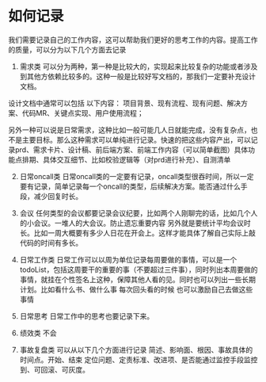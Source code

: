 如何记录
===

我们需要记录自己的工作内容，这可以帮助我们更好的思考工作的内容。提高工作的质量，可以分为以下几个方面去记录

1. 需求类
可以分为两种，第一种是比较大的，实现起来比较复杂的功能或者涉及到其他方依赖比较多的。这种一般是比较好写文档的，那我们一定要补充设计文档。

设计文档中通常可以包括 以下内容： 项目背景、现有流程、现有问题、解决方案、代码MR、关键点实现、用户使用流程；

另外一种可以说是日常需求，这种比如一般可能几人日就能完成，没有复杂点，也不是主要目标。那么这种需求可以单纯进行记录。快速的把这些内容产出，可以记录prd、需求卡片、设计稿、前后端方案、前端工作内容（可以简单截图）具体功能点排期、具体交互细节、比如校验逻辑等（对prd进行补充）、自测清单


2. 日常oncall类
日常oncall类的一定要有记录，oncall类型很吞时间，所以一定要有记录，简单记录每一个oncall的类型，后续解决方案。能否通过什么手段，减少回复时长。

3. 会议
任何类型的会议都要记录会议纪要，比如两个人刚聊完的话，比如几个人的小会议。一堆人的大会议。防止遗忘重要内容
另外就是要统计平均会议时长。比如一周大概要有多少人日花在开会上。这样才能具体了解自己实际上敲代码的时间有多长。

4. 日常工作类
日常工作可以以周为单位记录每周要做的事情，可以是一个todoList，包括这周要干的重要的事（不要超过三件事），同时列出本周要做的事情，就挂在个性签名上这种，保障其他人看的见。同时也可以列出一些长期计划。比如看什么书、做什么事 每次回头看的时候 也可以激励自己去做这些事情

5. 日常思考
日常工作中的思考也要记录下来。

6. 绩效类
不会

7. 事故复盘类
可以从以下几个方面进行记录 简述、影响面、根因、事故具体的时间点。开始、结束 定位问题、定责标准、改进项、是否能通过监控手段监控到、可回滚、可灰度。